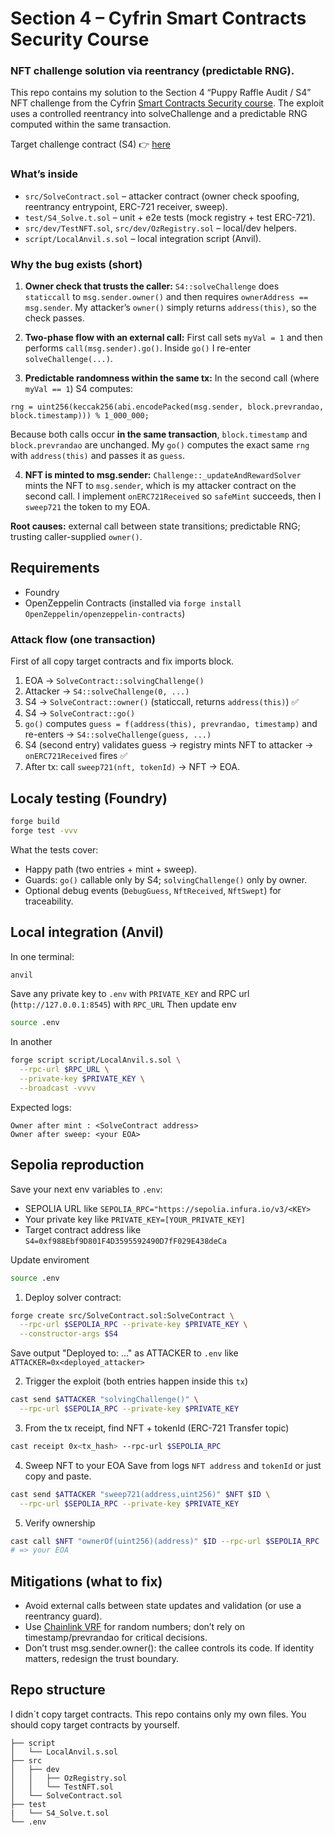 # Section 4 – Cyfrin Smart Contracts Security Course

### NFT challenge solution via reentrancy (predictable RNG).

This repo contains my solution to the Section 4 “Puppy Raffle Audit / S4” NFT challenge from the Cyfrin <a href='https://updraft.cyfrin.io/courses/security'>Smart Contracts Security course</a>.
The exploit uses a controlled reentrancy into solveChallenge and a predictable RNG computed within the same transaction.

Target challenge contract (S4) 👉 <a href='https://sepolia.etherscan.io/address/0xf988ebf9d801f4d3595592490d7ff029e438deca#code'>here</a>

### What’s inside

- `src/SolveContract.sol` – attacker contract (owner check spoofing, reentrancy entrypoint, ERC-721 receiver, sweep).
- `test/S4_Solve.t.sol` – unit + e2e tests (mock registry + test ERC-721).
- `src/dev/TestNFT.sol`, `src/dev/OzRegistry.sol` – local/dev helpers.
- `script/LocalAnvil.s.sol` – local integration script (Anvil).

### Why the bug exists (short)

1. <b>Owner check that trusts the caller:</b>
`S4::solveChallenge` does `staticcall` to `msg.sender.owner()` and then requires `ownerAddress == msg.sender`.
My attacker’s `owner()` simply returns `address(this)`, so the check passes.

2. <b>Two-phase flow with an external call:</b>
First call sets `myVal = 1` and then performs `call(msg.sender).go()`. Inside `go()` I re-enter `solveChallenge(...)`.

3. <b>Predictable randomness within the same tx:</b>
In the second call (where `myVal == 1`) S4 computes:
```solidity
rng = uint256(keccak256(abi.encodePacked(msg.sender, block.prevrandao, block.timestamp))) % 1_000_000;
```

Because both calls occur <b>in the same transaction</b>, `block.timestamp` and `block.prevrandao` are unchanged.
My `go()` computes the exact same `rng` with `address(this)` and passes it as `guess`.

4. <b>NFT is minted to msg.sender:</b>
`Challenge::_updateAndRewardSolver` mints the NFT to `msg.sender`, which is my attacker contract on the second call.
I implement `onERC721Received` so `safeMint` succeeds, then I `sweep721` the token to my EOA.

<b>Root causes:</b> external call between state transitions; predictable RNG; trusting caller-supplied `owner()`.

## Requirements
- Foundry
- OpenZeppelin Contracts (installed via `forge install OpenZeppelin/openzeppelin-contracts`)

### Attack flow (one transaction)
First of all copy target contracts and fix imports block.

1. EOA → `SolveContract::solvingChallenge()`
2. Attacker → `S4::solveChallenge(0, ...)`
3. S4 → `SolveContract::owner()` (staticcall, returns `address(this)`) ✅
4. S4 → `SolveContract::go()`
5. `go()` computes `guess = f(address(this), prevrandao, timestamp)` and re-enters
→ `S4::solveChallenge(guess, ...)`
6. S4 (second entry) validates guess → registry mints NFT to attacker → `onERC721Received` fires ✅
7. After tx: call `sweep721(nft, tokenId)` → NFT → EOA.

## Localy testing (Foundry)

```bash
forge build
forge test -vvv
```

What the tests cover:
- Happy path (two entries + mint + sweep).
- Guards: `go()` callable only by S4; `solvingChallenge()` only by owner.
- Optional debug events (`DebugGuess`, `NftReceived`, `NftSwept`) for traceability.

## Local integration (Anvil)


In one terminal:
```bash
anvil
```
Save any private key to `.env` with `PRIVATE_KEY` and RPC url (`http://127.0.0.1:8545`) with `RPC_URL`
Then update env
```bash
source .env
```

In another
```bash
forge script script/LocalAnvil.s.sol \
  --rpc-url $RPC_URL \
  --private-key $PRIVATE_KEY \
  --broadcast -vvvv
```
Expected logs:
```
Owner after mint : <SolveContract address>
Owner after sweep: <your EOA>
```

## Sepolia reproduction

Save your next env variables to `.env`:
- SEPOLIA URL like `SEPOLIA_RPC="https://sepolia.infura.io/v3/<KEY>`
- Your private key like `PRIVATE_KEY=[YOUR_PRIVATE_KEY]`
- Target contract address like `S4=0xf988Ebf9D801F4D3595592490D7fF029E438deCa`

Update enviroment
  ```bash
  source .env
  ```

1. Deploy solver contract:
  ```bash
  forge create src/SolveContract.sol:SolveContract \
    --rpc-url $SEPOLIA_RPC --private-key $PRIVATE_KEY \
    --constructor-args $S4
  ```
Save output "Deployed to: ..." as ATTACKER to `.env` like `ATTACKER=0x<deployed_attacker>`

2. Trigger the exploit (both entries happen inside this `tx`)
```bash
cast send $ATTACKER "solvingChallenge()" \
  --rpc-url $SEPOLIA_RPC --private-key $PRIVATE_KEY
```

3. From the tx receipt, find NFT + tokenId (ERC-721 Transfer topic)
```bash
cast receipt 0x<tx_hash> --rpc-url $SEPOLIA_RPC
```

4. Sweep NFT to your EOA
Save from logs `NFT address` and `tokenId` or just copy and paste.
```bash
cast send $ATTACKER "sweep721(address,uint256)" $NFT $ID \
  --rpc-url $SEPOLIA_RPC --private-key $PRIVATE_KEY
```

5. Verify ownership
```bash
cast call $NFT "ownerOf(uint256)(address)" $ID --rpc-url $SEPOLIA_RPC
# => your EOA
```

## Mitigations (what to fix)

- Avoid external calls between state updates and validation (or use a reentrancy guard).
- Use <a href='https://docs.chain.link/vrf'>Chainlink VRF</a> for random numbers; don’t rely on timestamp/prevrandao for critical decisions.
- Don’t trust msg.sender.owner(): the callee controls its code. If identity matters, redesign the trust boundary.

## Repo structure
I didn`t copy target contracts. This repo contains only my own files. You should copy target contracts by yourself.
```
├── script
│   └── LocalAnvil.s.sol
├── src
│   ├── dev
│   │   ├── OzRegistry.sol
│   │   └── TestNFT.sol
│   └── SolveContract.sol
├── test
|   └── S4_Solve.t.sol
└── .env

```


